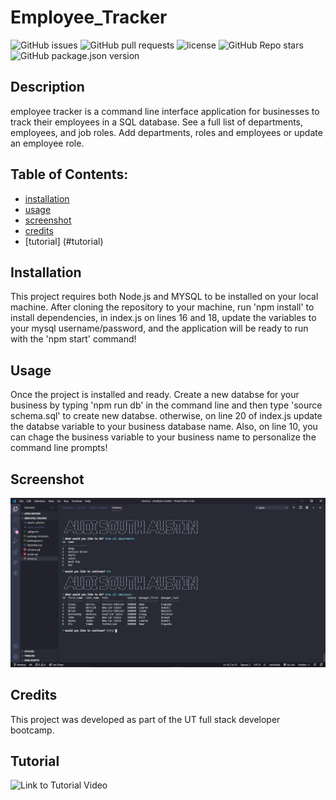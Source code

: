 
# Employee_Tracker

![GitHub issues](https://img.shields.io/github/issues/CaseyDeriso/Employee_Tracker) ![GitHub pull requests](https://img.shields.io/github/issues-pr/CaseyDeriso/Employee_Tracker) ![license](https://img.shields.io/github/license/CaseyDeriso/Employee_Tracker) ![GitHub Repo stars](https://img.shields.io/github/stars/CaseyDeriso/Employee_Tracker?style=social) ![GitHub package.json version](https://img.shields.io/github/package-json/v/CaseyDeriso/Employee_Tracker)

## Description

employee tracker is a command line interface application for businesses to track their employees in a SQL database. See a full list of departments, employees, and job roles. Add departments, roles and employees or update an employee role.

## Table of Contents:
* [installation](#installation)
* [usage](#usage)
* [screenshot](#screenshot)
* [credits](#credits)
* [tutorial] (#tutorial)


## Installation 

This project requires both Node.js and MYSQL to be installed on your local machine. After cloning the repository to your machine, run 'npm install' to install dependencies, in index.js on lines 16 and 18, update the variables to your mysql username/password, and the application will be ready to run with the 'npm start' command!

## Usage 

Once the project is installed and ready. Create a new databse for your business by typing 'npm run db' in the command line and then type 'source schema.sql' to create new databse. otherwise, on line 20 of index.js update the databse variable to your business database name. Also, on line 10, you can chage the business variable to your business name to personalize the command line prompts!

## Screenshot
![Screenshot of Application](./assets/photos/screenshot.jpg)
      

## Credits

This project was developed as part of the UT full stack developer bootcamp.

## Tutorial

![Link to Tutorial Video](https://youtu.be/HuLpQYHPK28)


